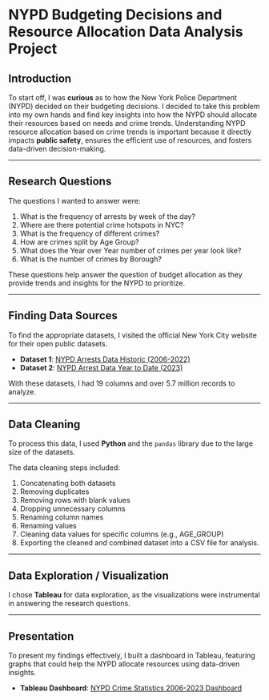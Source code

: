 # NYPD Budgeting Decisions and Resource Allocation Data Analysis Project

## Introduction
To start off, I was **curious** as to how the New York Police Department (NYPD) decided on their budgeting decisions. I decided to take this problem into my own hands and find key insights into how the NYPD should allocate their resources based on needs and crime trends. Understanding NYPD resource allocation based on crime trends is important because it directly impacts **public safety**, ensures the efficient use of resources, and fosters data-driven decision-making.

---

## Research Questions
The questions I wanted to answer were:
1. What is the frequency of arrests by week of the day?
2. Where are there potential crime hotspots in NYC?
3. What is the frequency of different crimes?
4. How are crimes split by Age Group?
5. What does the Year over Year number of crimes per year look like?
6. What is the number of crimes by Borough?

These questions help answer the question of budget allocation as they provide trends and insights for the NYPD to prioritize.

---

## Finding Data Sources
To find the appropriate datasets, I visited the official New York City website for their open public datasets.

- **Dataset 1**: [NYPD Arrests Data Historic (2006-2022)](https://data.cityofnewyork.us/Public-Safety/NYPD-Arrests-Data-Historic-/8h9b-rp9u/about_data)
- **Dataset 2**: [NYPD Arrest Data Year to Date (2023)](https://data.cityofnewyork.us/Public-Safety/NYPD-Arrest-Data-Year-to-Date-/uip8-fykc)

With these datasets, I had 19 columns and over 5.7 million records to analyze.

---

## Data Cleaning
To process this data, I used **Python** and the `pandas` library due to the large size of the datasets.

The data cleaning steps included:
1. Concatenating both datasets
2. Removing duplicates
3. Removing rows with blank values
4. Dropping unnecessary columns
5. Renaming column names
6. Renaming values
7. Cleaning data values for specific columns (e.g., AGE_GROUP)
8. Exporting the cleaned and combined dataset into a CSV file for analysis.

---

## Data Exploration / Visualization
I chose **Tableau** for data exploration, as the visualizations were instrumental in answering the research questions.

---

## Presentation
To present my findings effectively, I built a dashboard in Tableau, featuring graphs that could help the NYPD allocate resources using data-driven insights.

- **Tableau Dashboard**: [NYPD Crime Statistics 2006-2023 Dashboard](https://public.tableau.com/app/profile/dorwin.liang/viz/NYPDCrimeStatistics2006-2023/Dashboard1)
